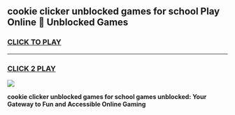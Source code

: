 
## cookie clicker unblocked games for school Play Online 👋 Unblocked Games
<h3>
<a href="https://premium.freeplayer.one?title=cookie_clicker_unblocked_games_for_school&ref=19F">CLICK TO PLAY</a></h3>
<hr>

<h3>
<a href="https://premium.freeplayer.one?title=cookie_clicker_unblocked_games_for_school&ref=19F">CLICK 2 PLAY</a>
  
</h3>

<a href="https://premium.freeplayer.one?title=cookie_clicker_unblocked_games_for_school&ref=19F"><img src="https://clearcache.store/games.png"></a>


**cookie clicker unblocked games for school games unblocked: Your Gateway to Fun and Accessible Online Gaming**
